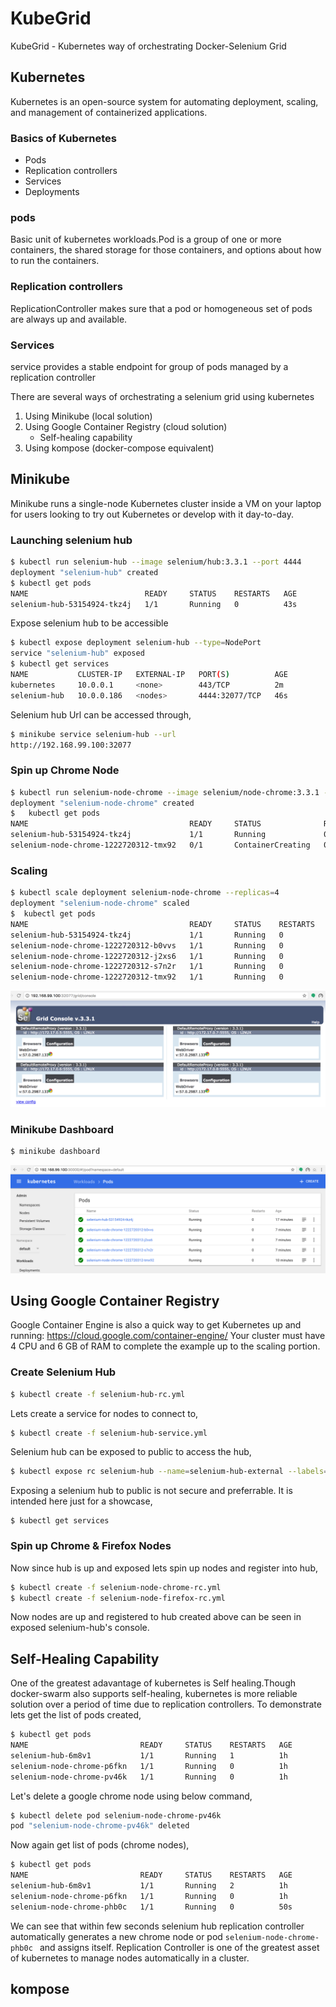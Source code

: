# KubeGrid
KubeGrid - Kubernetes way of orchestrating Docker-Selenium Grid

## Kubernetes
Kubernetes is an open-source system for automating deployment, scaling, and management of containerized applications.

### Basics of Kubernetes
  - Pods
  - Replication controllers
  - Services
  - Deployments

### pods
Basic unit of kubernetes workloads.Pod is a group of one or more containers, the shared storage for those containers, and options about how to run the containers.

### Replication controllers
ReplicationController makes sure that a pod or homogeneous set of pods are always up and available.

### Services
service provides a stable endpoint for group of pods managed by a replication controller

There are several ways of orchestrating a selenium grid using kubernetes
1. Using Minikube (local solution)
2. Using Google Container Registry (cloud solution)
    - Self-healing capability
3. Using kompose (docker-compose equivalent)

## Minikube
Minikube runs a single-node Kubernetes cluster inside a VM on your laptop for users looking to try out Kubernetes or develop with it day-to-day.

### Launching selenium hub
```sh
$ kubectl run selenium-hub --image selenium/hub:3.3.1 --port 4444
deployment "selenium-hub" created
$ kubectl get pods
NAME                          READY     STATUS    RESTARTS   AGE
selenium-hub-53154924-tkz4j   1/1       Running   0          43s
```
Expose selenium hub to be accessible
```sh
$ kubectl expose deployment selenium-hub --type=NodePort
service "selenium-hub" exposed
$ kubectl get services
NAME           CLUSTER-IP   EXTERNAL-IP   PORT(S)          AGE
kubernetes     10.0.0.1     <none>        443/TCP          2m
selenium-hub   10.0.0.186   <nodes>       4444:32077/TCP   46s
```
Selenium hub Url can be accessed through,
```sh
$ minikube service selenium-hub --url
http://192.168.99.100:32077
```
### Spin up Chrome Node
```sh
$ kubectl run selenium-node-chrome --image selenium/node-chrome:3.3.1 --env="HUB_PORT_4444_TCP_ADDR=selenium-hub" --env="HUB_PORT_4444_TCP_PORT=4444"
deployment "selenium-node-chrome" created
$   kubectl get pods
NAME                                    READY     STATUS              RESTARTS   AGE
selenium-hub-53154924-tkz4j             1/1       Running             0          7m
selenium-node-chrome-1222720312-tmx92   0/1       ContainerCreating   0          31s
```
### Scaling
```sh
$ kubectl scale deployment selenium-node-chrome --replicas=4
deployment "selenium-node-chrome" scaled
$  kubectl get pods
NAME                                    READY     STATUS    RESTARTS   AGE
selenium-hub-53154924-tkz4j             1/1       Running   0          10m
selenium-node-chrome-1222720312-b0vvs   1/1       Running   0          9s
selenium-node-chrome-1222720312-j2xs6   1/1       Running   0          9s
selenium-node-chrome-1222720312-s7n2r   1/1       Running   0          9s
selenium-node-chrome-1222720312-tmx92   1/1       Running   0          3m
```
![alt tag](images/Minikube_Grid_Console.png)

### Minikube Dashboard
```sh
$ minikube dashboard
```
![alt tag](images/Minikube_Dashboard.png)

## Using Google Container Registry
Google Container Engine is also a quick way to get Kubernetes up and running: https://cloud.google.com/container-engine/
Your cluster must have 4 CPU and 6 GB of RAM to complete the example up to the scaling portion.
### Create Selenium Hub
```sh
$ kubectl create -f selenium-hub-rc.yml
```
Lets create a service for nodes to connect to,
```sh
$ kubectl create -f selenium-hub-service.yml
```
Selenium hub can be exposed to public to access the hub,
```sh
$ kubectl expose rc selenium-hub --name=selenium-hub-external --labels="app=selenium-hub,external=true" --type=LoadBalancer
```
Exposing a selenium hub to public is not secure and preferrable. It is intended here just for a showcase,
```
$ kubectl get services
```
### Spin up Chrome & Firefox Nodes
Now since hub is up and exposed lets spin up nodes and register into hub,
```sh
$ kubectl create -f selenium-node-chrome-rc.yml
$ kubectl create -f selenium-node-firefox-rc.yml
```
Now nodes are up and registered to hub created above can be seen in exposed selenium-hub's console.
## Self-Healing Capability
One of the greatest adavantage of kubernetes is Self healing.Though docker-swarm also supports self-healing, kubernetes is more reliable solution over a period of time due to replication controllers.
To demonstrate lets get the list of pods created,
```sh
$ kubectl get pods
NAME                         READY     STATUS    RESTARTS   AGE
selenium-hub-6m8v1           1/1       Running   1          1h
selenium-node-chrome-p6fkn   1/1       Running   0          1h
selenium-node-chrome-pv46k   1/1       Running   0          1h
```
Let's delete a google chrome node using below command,
```sh
$ kubectl delete pod selenium-node-chrome-pv46k
pod "selenium-node-chrome-pv46k" deleted
```
Now again get list of pods (chrome nodes),
```sh
$ kubectl get pods
NAME                         READY     STATUS    RESTARTS   AGE
selenium-hub-6m8v1           1/1       Running   2          1h
selenium-node-chrome-p6fkn   1/1       Running   0          1h
selenium-node-chrome-phb0c   1/1       Running   0          50s
```
We can see that within few seconds selenium hub replication controller automatically generates a new chrome node or pod ```selenium-node-chrome-phb0c ``` and assigns itself.
Replication Controller is one of the greatest asset of kubernetes to manage nodes automatically in a cluster.

## kompose
